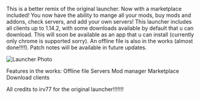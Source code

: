 This is a better remix of the original launcher. Now with a marketplace included! You now have the ability to mange all your mods, buy mods and addons, check servers, and add your own servers! This launcher includes all clients up to 1.14.2, with some downloads available by default that u can download. This will soon be available as an app that u can install (currently only chrome is supported sorry). An offline file is also in the works (almost done!!!!). Patch notes will be available in future updates.

<img src=".github/assets/launcher.png" alt="Launcher Photo"><br>

Features in the works:
 Offline file
 Servers
 Mod manager
 Marketplace
 Download clients

All credits to irv77 for the original launcher!!!!!!!
